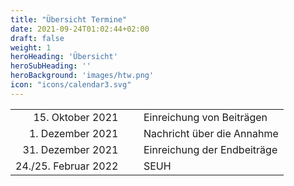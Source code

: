 ```yaml
---
title: "Übersicht Termine"
date: 2021-09-24T01:02:44+02:00
draft: false
weight: 1
heroHeading: 'Übersicht'
heroSubHeading: ''
heroBackground: 'images/htw.png'
icon: "icons/calendar3.svg"
---
```

|                      |              |                             |
|---------------------:|:-------------|:----------------------------|
|     15. Oktober 2021 | &nbsp;&nbsp; | Einreichung von Beiträgen   |
|     1. Dezember 2021 |              | Nachricht über die Annahme  |
|    31. Dezember 2021 |              | Einreichung der Endbeiträge |
| 24./25. Februar 2022 |              | SEUH                        |
